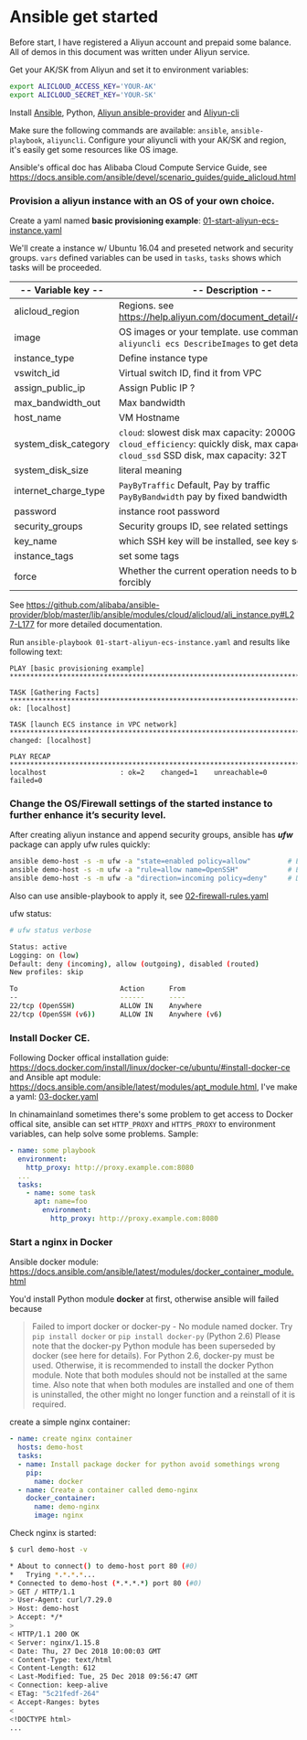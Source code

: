 # Ansible get started

Before start, I have registered a Aliyun account and prepaid some balance. All of demos in this document was written under Aliyun service.

Get your AK/SK from Aliyun and set it to environment variables:
```bash
export ALICLOUD_ACCESS_KEY='YOUR-AK'
export ALICLOUD_SECRET_KEY='YOUR-SK'
```

Install [Ansible](https://docs.ansible.com/ansible/devel/installation_guide/intro_installation.html), Python, [Aliyun ansible-provider](https://github.com/alibaba/ansible-provider) and [Aliyun-cli](https://github.com/aliyun/aliyun-cli)

Make sure the following commands are available: `ansible`, `ansible-playbook`, `aliyuncli`. Configure your aliyuncli with your AK/SK and region, it's easily get some resources like OS image.

Ansible's offical doc has Alibaba Cloud Compute Service Guide, see https://docs.ansible.com/ansible/devel/scenario_guides/guide_alicloud.html

### Provision a aliyun instance with an OS of your own choice.

Create a yaml named **basic provisioning example**: [01-start-aliyun-ecs-instance.yaml](01-start-aliyun-ecs-instance.yaml)

We'll create a instance w/ Ubuntu 16.04 and preseted network and security groups. `vars` defined variables can be used in `tasks`, `tasks` shows which tasks will be proceeded. 

| -- Variable key -- | -- Description -- |
| --- | --- |
| alicloud_region | Regions. see https://help.aliyun.com/document_detail/40654.html |
| image | OS images or your template. use command `aliyuncli ecs DescribeImages` to get details |
| instance_type | Define instance type |
| vswitch_id | Virtual switch ID, find it from VPC |
| assign_public_ip | Assign Public IP ? |
| max_bandwidth_out | Max bandwidth |
| host_name | VM Hostname |
| system_disk_category | `cloud`: slowest disk max capacity: 2000G<br />`cloud_efficiency`: quickly disk, max capacity: 32T, <br />`cloud_ssd` SSD disk, max capacity: 32T |
| system_disk_size | literal meaning |
| internet_charge_type | `PayByTraffic` Default, Pay by traffic<br />`PayByBandwidth` pay by fixed bandwidth |
| password | instance root password |
| security_groups | Security groups ID, see related settings |
| key_name | which SSH key will be installed, see key settings | 
| instance_tags | set some tags |
| force | Whether the current operation needs to be execute forcibly |

See https://github.com/alibaba/ansible-provider/blob/master/lib/ansible/modules/cloud/alicloud/ali_instance.py#L27-L177 for more detailed documentation.

Run `ansible-playbook 01-start-aliyun-ecs-instance.yaml` and results like following text:
```
PLAY [basic provisioning example] ************************************************************************************************************************************************************************************************************

TASK [Gathering Facts] ***********************************************************************************************************************************************************************************************************************
ok: [localhost]

TASK [launch ECS instance in VPC network] ****************************************************************************************************************************************************************************************************
changed: [localhost]

PLAY RECAP ***********************************************************************************************************************************************************************************************************************************
localhost                  : ok=2    changed=1    unreachable=0    failed=0
```

### Change the OS/Firewall settings of the started instance to further enhance it’s security level.

After creating aliyun instance and append security groups, ansible has ***ufw*** package can apply ufw rules quickly:
```bash
ansible demo-host -s -m ufw -a "state=enabled policy=allow"         # Enable ufw
ansible demo-host -s -m ufw -a "rule=allow name=OpenSSH"            # Enable OpenSSH, otherwise it will out of control
ansible demo-host -s -m ufw -a "direction=incoming policy=deny"     # Deny all another incoming traffic
```

Also can use ansible-playbook to apply it, see [02-firewall-rules.yaml](02-firewall-rules.yaml)

ufw status:
```bash
# ufw status verbose

Status: active
Logging: on (low)
Default: deny (incoming), allow (outgoing), disabled (routed)
New profiles: skip

To                         Action      From
--                         ------      ----
22/tcp (OpenSSH)           ALLOW IN    Anywhere
22/tcp (OpenSSH (v6))      ALLOW IN    Anywhere (v6)
```

### Install Docker CE.

Following Docker offical installation guide: https://docs.docker.com/install/linux/docker-ce/ubuntu/#install-docker-ce and Ansible apt module: https://docs.ansible.com/ansible/latest/modules/apt_module.html, I've make a yaml: [03-docker.yaml](03-docker.yaml)

In chinamainland sometimes there's some problem to get access to Docker offical site, ansible can set `HTTP_PROXY` and `HTTPS_PROXY` to environment variables, can help solve some problems. Sample:
```yaml
- name: some playbook
  environment:
    http_proxy: http://proxy.example.com:8080
  ...
  tasks:
    - name: some task
      apt: name=foo
        environment:
          http_proxy: http://proxy.example.com:8080
```

### Start a nginx in Docker

Ansible docker module: https://docs.ansible.com/ansible/latest/modules/docker_container_module.html

You'd install Python module **docker** at first, otherwise ansible will failed because 
> Failed to import docker or docker-py - No module named docker. Try `pip install docker` or `pip install docker-py` (Python 2.6)
> Please note that the docker-py Python module has been superseded by docker (see here for details). For Python 2.6, docker-py must be used. Otherwise, it is recommended to install the docker Python module. Note that both modules should not be installed at the same time. Also note that when both modules are installed and one of them is uninstalled, the other might no longer function and a reinstall of it is required.

create a simple nginx container:
```yaml
- name: create nginx container
  hosts: demo-host
  tasks:
  - name: Install package docker for python avoid somethings wrong
    pip:
      name: docker
  - name: Create a container called demo-nginx
    docker_container:
      name: demo-nginx
      image: nginx
```

Check nginx is started:
```bash
$ curl demo-host -v

* About to connect() to demo-host port 80 (#0)
*   Trying *.*.*.*...
* Connected to demo-host (*.*.*.*) port 80 (#0)
> GET / HTTP/1.1
> User-Agent: curl/7.29.0
> Host: demo-host
> Accept: */*
>
< HTTP/1.1 200 OK
< Server: nginx/1.15.8
< Date: Thu, 27 Dec 2018 10:00:03 GMT
< Content-Type: text/html
< Content-Length: 612
< Last-Modified: Tue, 25 Dec 2018 09:56:47 GMT
< Connection: keep-alive
< ETag: "5c21fedf-264"
< Accept-Ranges: bytes
<
<!DOCTYPE html>
...
```

